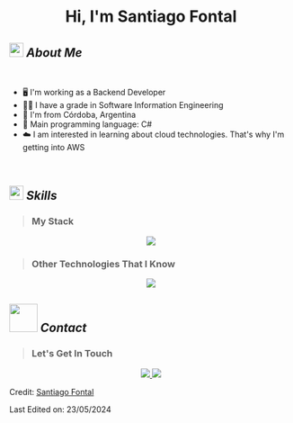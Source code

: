<h1 align="center">Hi, I'm Santiago Fontal</h1>


## <img src="https://media4.giphy.com/media/v1.Y2lkPTc5MGI3NjExdXdocmpwa3BvdzRveXBjNDZ2NjJvcTY5dnVwaHR0YmducHd3MG5rdCZlcD12MV9pbnRlcm5hbF9naWZfYnlfaWQmY3Q9cw/l1KVaVCC1jrRoVlGE/giphy.gif" width ="25"> <i><b>About Me</b></i>

<br>

- 🖥️ I'm working as a Backend Developer
- 👨‍🎓 I have a grade in Software Information Engineering
- 📍 I'm from Córdoba, Argentina
- 🌟 Main programming language: C#
- ☁️ I am interested in learning about cloud technologies. That's why I'm getting into AWS

<br>

## <img src="https://media2.giphy.com/media/QssGEmpkyEOhBCb7e1/giphy.gif?cid=ecf05e47a0n3gi1bfqntqmob8g9aid1oyj2wr3ds3mg700bl&rid=giphy.gif" width ="25"> <i><b>Skills</b></i>

> ### My Stack
<p align="center">
    <img src="https://skillicons.dev/icons?i=materialui,bootstrap,angular,dotnet,cs,mysql" />
</p>

> ### Other Technologies That I Know
<p align="center">
    <img src="https://skillicons.dev/icons?i=aws,react,nodejs,python,sql" />
</p>

## <img src="https://media1.giphy.com/media/v1.Y2lkPTc5MGI3NjExdDMyYXd4Y3Z4bzh0azU3a3lxYWNwbnl3cWJyYWtyNDE5c3VyM2VwNSZlcD12MV9pbnRlcm5hbF9naWZfYnlfaWQmY3Q9cw/jnE30eFmv6DvXUHUOs/giphy.gif" width ="50"> <i><b>Contact</b></i>

> ### Let's Get In Touch
<p align="center">
  <a href="fontalsantiago@gmail.com">
    <img src="https://skillicons.dev/icons?i=gmail" />
  </a>
  <a href="https://www.linkedin.com/in/santiago-fontal/">
    <img src="https://skillicons.dev/icons?i=linkedin" />
  </a>
</p>

Credit: [Santiago Fontal](https://github.com/FontalSantiago)

Last Edited on: 23/05/2024
